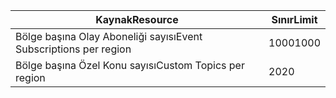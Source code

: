 | <span data-ttu-id="597f9-101">Kaynak</span><span class="sxs-lookup"><span data-stu-id="597f9-101">Resource</span></span> | <span data-ttu-id="597f9-102">Sınır</span><span class="sxs-lookup"><span data-stu-id="597f9-102">Limit</span></span> |
| --- | --- |
| <span data-ttu-id="597f9-103">Bölge başına Olay Aboneliği sayısı</span><span class="sxs-lookup"><span data-stu-id="597f9-103">Event Subscriptions per region</span></span> |<span data-ttu-id="597f9-104">1000</span><span class="sxs-lookup"><span data-stu-id="597f9-104">1000</span></span> |
| <span data-ttu-id="597f9-105">Bölge başına Özel Konu sayısı</span><span class="sxs-lookup"><span data-stu-id="597f9-105">Custom Topics per region</span></span> |<span data-ttu-id="597f9-106">20</span><span class="sxs-lookup"><span data-stu-id="597f9-106">20</span></span> |